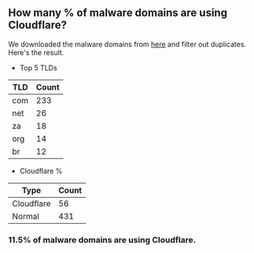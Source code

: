 ## How many % of malware domains are using Cloudflare?


We downloaded the malware domains from [here](https://urlhaus.abuse.ch) and filter out duplicates.
Here's the result.


[//]: # (start replacement)


- Top 5 TLDs

| TLD | Count |
| --- | --- |
| com | 233 |
| net | 26 |
| za | 18 |
| org | 14 |
| br | 12 |


- Cloudflare %

| Type | Count |
| --- | --- |
| Cloudflare | 56 |
| Normal | 431 |


### 11.5% of malware domains are using Cloudflare.